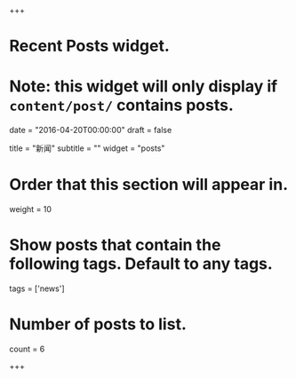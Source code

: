 +++
# Recent Posts widget.
# Note: this widget will only display if `content/post/` contains posts.

date = "2016-04-20T00:00:00"
draft = false

title = "新闻"
subtitle = ""
widget = "posts"

# Order that this section will appear in.
weight = 10

# Show posts that contain the following tags. Default to any tags.
tags = ['news']

# Number of posts to list.
count = 6

+++


